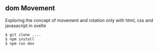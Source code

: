 ## dom Movement

Exploring the concept of movement and rotation only with html, css and javasacript in svelte
```shell
$ git clone ....
$ npm install
$ npm run dev
```
